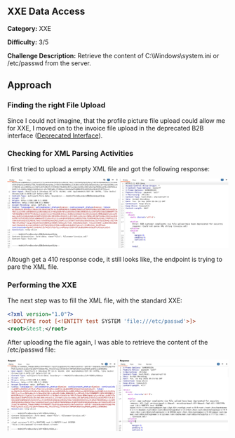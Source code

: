 ## XXE Data Access
**Category:** XXE

**Difficulty:** 3/5

**Challenge Description:** Retrieve the content of C:\Windows\system.ini or /etc/passwd from the server.

## Approach

### Finding the right File Upload

Since I could not imagine, that the profile picture file upload could allow me for XXE, I moved on to the invoice file upload in the deprecated B2B interface ([Deprecated Interface](/deprecated-interface.md)).

### Checking for XML Parsing Activities

I first tried to upload a empty XML file and got the following response:

![Empty XML File](/images/complain-empty-xml-file.png)

Altough get a 410 response code, it still looks like, the endpoint is trying to pare the XML file.

### Performing the XXE

The next step was to fill the XML file, with the standard XXE:

```xml
<?xml version="1.0"?>
<!DOCTYPE root [<!ENTITY test SYSTEM 'file:///etc/passwd'>]>
<root>&test;</root>
```

After uploading the file again, I was able to retrieve the content of the /etc/passwd file:

![Complain XXE](/images/complain-xxe.png)

